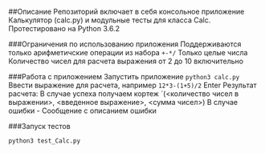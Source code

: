 ##Описание
Репозиторий включает в себя консольное приложение Калькулятор (calc.py) 
и модульные тесты для класса Calc.
Протестировано на Python 3.6.2

###Ограничения по использованию приложения
Поддерживаются только арифметичские операции из набора `+-*/`
Только целые числа
Количество чисел для расчета выражения от 2 до 10 включительно

###Работа с приложением
Запустить приложение `python3 calc.py`
Ввести выражение для расчета, например ```12*3-(1+5)/2``` 
Enter
Результат расчета:
В случае успеха получаем кортеж `(<количество чисел в выражении>, <введенное выражение>, <сумма чисел>) 
В случае ошибки - Сообщение с описанием ошибки

###Запуск тестов

`python3 test_Calc.py`
